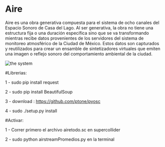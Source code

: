 # Aire
Aire es una obra generativa compuesta para el sistema de ocho canales del Espacio Sonoro de Casa del Lago. 
Al ser generativa, la obra no tiene una estructura fija o una duración específica sino que se va transformando 
mientras recibe datos provenientes de los servidores del sistema de monitoreo atmosférico de la Ciudad de México. 
Estos datos son capturados y reutilizados para crear un ensamble de sintetizadores virtuales que emiten una imagen 
o reflejo sonoro del comportamiento ambiental de la ciudad.

![the system](https://github.com/interspecifics/Aire/blob/master/soft.png?raw=true)


#Librerias:

1 - sudo pip install request

2 - sudo pip install BeautifulSoup

3 - download : https://github.com/ptone/pyosc

4 - sudo ./setup.py install

#Activar:

1 - Correr primero el archivo airetodo.sc en supercollider

2 - sudo python airstreamPromedios.py en la terminal 
